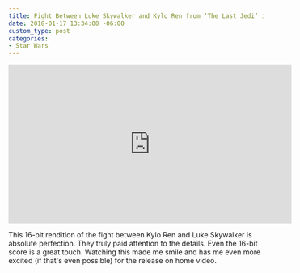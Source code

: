 ```yaml
---
title: Fight Between Luke Skywalker and Kylo Ren from ‘The Last Jedi’ in 16-Bit
date: 2018-01-17 13:34:00 -06:00
custom_type: post
categories:
- Star Wars
---
```


<div class="iframe-container">
<iframe width="560" height="315" src="https://www.youtube.com/embed/oFfMN6lPnlA?rel=0" frameborder="0" allow="autoplay; encrypted-media" allowfullscreen></iframe>
</div>

This 16-bit rendition of the fight between Kylo Ren and Luke Skywalker is absolute perfection. They truly paid attention to the details. Even the 16-bit score is a great touch. Watching this made me smile and has me even more excited (if that's even possible) for the release on home video.
